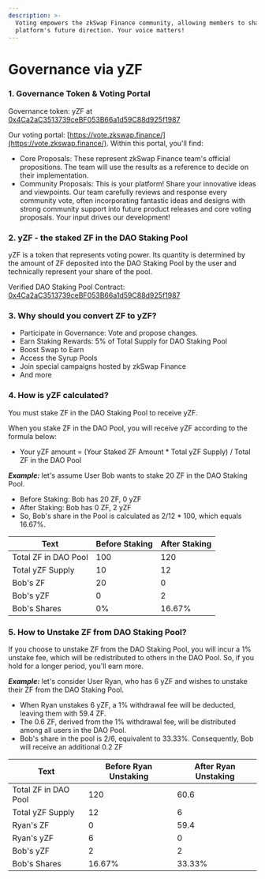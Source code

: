 ```yaml
---
description: >-
  Voting empowers the zkSwap Finance community, allowing members to shape the
  platform's future direction. Your voice matters!
---
```


# Governance via yZF

### 1. Governance Token & Voting Portal&#x20;

Governance token: yZF at [0x4Ca2aC3513739ceBF053B66a1d59C88d925f1987](https://explorer.zksync.io/address/0x4Ca2aC3513739ceBF053B66a1d59C88d925f1987)

Our voting portal: [https://vote.zkswap.finance/](https://vote.zkswap.finance/). Within this portal, you'll find:

* Core Proposals: These represent zkSwap Finance team's official propositions. The team will use the results as a reference to decide on their implementation.
* Community Proposals: This is your platform! Share your innovative ideas and viewpoints. Our team carefully reviews and response every community vote, often incorporating fantastic ideas and designs with strong community support into future product releases and core voting proposals. Your input drives our development!

### 2. yZF - the staked ZF in the DAO Staking Pool&#x20;

yZF is a token that represents voting power. Its quantity is determined by the amount of ZF deposited into the DAO Staking Pool by the user and technically represent your share of the pool.&#x20;

Verified DAO Staking Pool Contract: [0x4Ca2aC3513739ceBF053B66a1d59C88d925f1987](https://explorer.zksync.io/address/0x4Ca2aC3513739ceBF053B66a1d59C88d925f1987)

### 3. Why should you convert ZF to yZF?&#x20;

* Participate in Governance: Vote and propose changes.&#x20;
* Earn Staking Rewards: 5% of Total Supply for DAO Staking Pool
* Boost Swap to Earn
* Access the Syrup Pools
* Join special campaigns hosted by zkSwap Finance
* And more

### 4. How is yZF calculated?

You must stake ZF in the DAO Staking Pool to receive yZF.&#x20;

When you stake ZF in the DAO Pool, you will receive yZF according to the formula below:

* Your yZF amount = (Your Staked ZF Amount \* Total yZF Supply) / Total ZF in the DAO Pool

_**Example:**_ let's assume User Bob wants to stake 20 ZF in the DAO Staking Pool.

* Before Staking: Bob has 20 ZF, 0 yZF&#x20;
* After Staking: Bob has 0 ZF, 2 yZF
* So, Bob's share in the Pool is calculated as 2/12 \* 100, which equals 16.67%.

| Text                 | Before Staking | After Staking |
| -------------------- | -------------- | ------------- |
| Total ZF in DAO Pool | 100            | 120           |
| Total yZF Supply     | 10             | 12            |
| Bob's ZF             | 20             | 0             |
| Bob's yZF            | 0              | 2             |
| Bob's Shares         | 0%             | 16.67%        |

### 5. How to Unstake ZF from DAO Staking Pool?

If you choose to unstake ZF from the DAO Staking Pool, you will incur a 1% unstake fee, which will be redistributed to others in the DAO Pool. So, if you hold for a longer period, you'll earn more.

_**Example:**_ let's consider User Ryan, who has 6 yZF and wishes to unstake their ZF from the DAO Staking Pool.

* When Ryan unstakes 6 yZF, a 1% withdrawal fee will be deducted, leaving them with 59.4 ZF.&#x20;
* The 0.6 ZF, derived from the 1% withdrawal fee, will be distributed among all users in the DAO Pool.&#x20;
* Bob's share in the pool is 2/6, equivalent to 33.33%. Consequently, Bob will receive an additional 0.2 ZF

| Text                 | Before Ryan Unstaking | After Ryan Unstaking |
| -------------------- | --------------------- | -------------------- |
| Total ZF in DAO Pool | 120                   | 60.6                 |
| Total yZF Supply     | 12                    | 6                    |
| Ryan's ZF            | 0                     | 59.4                 |
| Ryan's yZF           | 6                     | 0                    |
| Bob's yZF            | 2                     | 2                    |
| Bob's Shares         | 16.67%                | 33.33%               |
